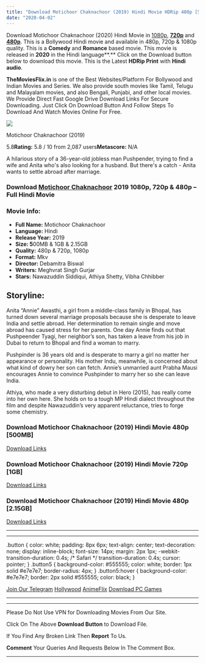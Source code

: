 ```yaml
---
title: "Download Motichoor Chaknachoor (2019) Hindi Movie HDRip 480p [500MB] || 720p [1GB] || 1080p [2.15GB]"
date: "2020-04-02"
---
```


Download Motichoor Chaknachoor (2020) Hindi Movie in [1080p](https://1moviesflix.com/1080p-movies/), [**720p**](https://1moviesflix.com/720p-movies/) and **[480p](https://1moviesflix.com/480p-movies/)**. This is a Bollywood Hindi movie and available in 480p, 720p & 1080p quality. This is a **Comedy** and **Romance** based movie. This movie is released in **2020** in the Hindi language**.** Click on the Download button below to download this movie. This is the Latest **HDRip Print** with **Hindi audio**.

**TheMoviesFlix.in** is one of the Best Websites/Platform For Bollywood and Indian Movies and Series. We also provide south movies like Tamil, Telugu and Malayalam movies, and also Bengali, Punjabi, and other local movies. We Provide Direct Fast Google Drive Download Links For Secure Downloading. Just Click On Download Button And Follow Steps To Download And Watch Movies Online For Free.

[![](https://m.media-amazon.com/images/M/MV5BYjQ3ZjdkOGYtMGJjMy00ODI5LTkwMjAtZTQyZDg4MTYzMTRlXkEyXkFqcGdeQXVyODE5NzE3OTE@._V1_SX300.jpg)](https://www.imdb.com/title/tt9172840/ "Motichoor Chaknachoor")

Motichoor Chaknachoor (2019)

5.8**Rating:** 5.8 / 10 from 2,087 users**Metascore:** N/A

A hilarious story of a 36-year-old jobless man Pushpender, trying to find a wife and Anita who's also looking for a husband. But there's a catch - Anita wants to settle abroad after marriage.

### Download [Motichoor Chaknachoor](https://www.imdb.com/title/tt9172840/) 2019 1080p, 720p & 480p – Full Hindi Movie

### Movie Info:

- **Full Name:** Motichoor Chaknachoor
- **Language:** Hindi
- **Release Year:** 2019
- **Size: 5**00MB & 1GB & 2.15GB
- **Quality:** 480p & 720p, 1080p
- **Format:** Mkv
- **Director:** Debamitra Biswal
- **Writers:** Meghvrat Singh Gurjar
- **Stars:** Nawazuddin Siddiqui, Athiya Shetty, Vibha Chhibber

## Storyline:

Anita “Annie” Awasthi, a girl from a middle-class family in Bhopal, has turned down several marriage proposals because she is desperate to leave India and settle abroad. Her determination to remain single and move abroad has caused stress for her parents. One day Annie finds out that Pushpeender Tyagi, her neighbor’s son, has taken a leave from his job in Dubai to return to Bhopal and find a woman to marry.

Pushpinder is 36 years old and is desperate to marry a girl no matter her appearance or personality. His mother Indu, meanwhile, is concerned about what kind of dowry her son can fetch. Annie’s unmarried aunt Prabha Mausi encourages Annie to convince Pushpinder to marry her so she can leave India.

Athiya, who made a very disturbing debut in Hero (2015), has really come into her own here. She holds on to a tough MP Hindi dialect throughout the film and despite Nawazuddin’s very apparent reluctance, tries to forge some chemistry.

### Download Motichoor Chaknachoor (2019) Hindi Movie 480p \[500MB\]

[Download Links](https://1moviesflix.com?a270777880=ZzdKTnlsNnhBR20xRnIxMTFjOVlrNkorcGJrcVVKM05FZXVueFhvMk9iUHNMUExwblBYYURZVFQ3UTR5UFI1ejd1K1l5dVRBQVZkQUJHSVJkQlduVm9MZHJnY25DdURrSGptVHNWdFNtLy8rYmxYbTNBdlhzU1Z1NFVtVkxyem0=)

### Download Motichoor Chaknachoor (2019) Hindi Movie 720p \[1GB\]

[Download Links](https://1moviesflix.com?a270777880=ZzdKTnlsNnhBR20xRnIxMTFjOVlrNkorcGJrcVVKM05FZXVueFhvMk9iUHNMUExwblBYYURZVFQ3UTR5UFI1ejd1K1l5dVRBQVZkQUJHSVJkQlduVm9MZHJnY25DdURrSGptVHNWdFNtLzlyaXpuTE5sZUV1dmRNUW05d09lRmM=)

### Download Motichoor Chaknachoor (2019) Hindi Movie 480p \[2.15GB\]

[Download Links](https://1moviesflix.com?a270777880=ZzdKTnlsNnhBR20xRnIxMTFjOVlrNkorcGJrcVVKM05FZXVueFhvMk9iUHNMUExwblBYYURZVFQ3UTR5UFI1ejd1K1l5dVRBQVZkQUJHSVJkQlduVm9MZHJnY25DdURrSGptVHNWdFNtLy9lUHBDaUhPZ0MrWGEvZlg3aGM5b2Q=)

* * *

* * *

.button { color: white; padding: 8px 6px; text-align: center; text-decoration: none; display: inline-block; font-size: 14px; margin: 2px 1px; -webkit-transition-duration: 0.4s; /\* Safari \*/ transition-duration: 0.4s; cursor: pointer; } .button5 { background-color: #555555; color: white; border: 1px solid #e7e7e7; border-radius: 4px; } .button5:hover { background-color: #e7e7e7; border: 2px solid #555555; color: black; }

[Join Our Telegram](http://gdrivepro.xyz/join.php) [Hollywood](https://moviesverse.com/) [AnimeFlix](https://animeflix.in/) [Download PC Games](https://gamesflix.net/)  

* * *

* * *

  

Please Do Not Use VPN for Downloading Movies From Our Site.

Click On The Above **Download Button** to Download File.

If You Find Any Broken Link Then **Report** To Us.

**Comment** Your Queries And Requests Below In The Comment Box.

* * *
